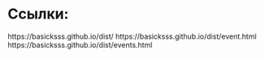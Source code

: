 <h1>Ссылки:</h1>
<p>https://basicksss.github.io/dist/
https://basicksss.github.io/dist/event.html
https://basicksss.github.io/dist/events.html
</p>

